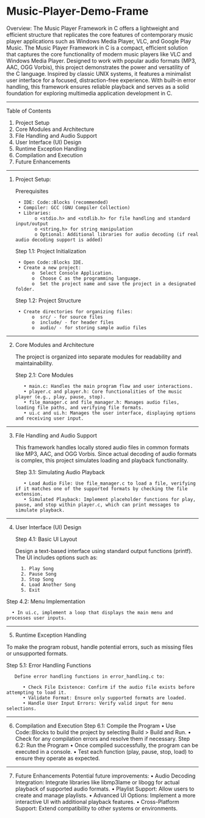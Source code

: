 # Music-Player-Demo-Frame
Overview: The Music Player Framework in C offers a lightweight and efficient structure that replicates the core features of contemporary music player applications such as Windows Media Player, VLC, and Google Play Music.
The Music Player Framework in C is a compact, efficient solution that captures the core functionality of modern music players like VLC and Windows Media Player. Designed to work with popular audio formats (MP3, AAC, OGG Vorbis), this project demonstrates the power and versatility of the C language. Inspired by classic UNIX systems, it features a minimalist user interface for a focused, distraction-free experience. With built-in error handling, this framework ensures reliable playback and serves as a solid foundation for exploring multimedia application development in C.
________________________________________________________________________________


Table of Contents
1.	Project Setup
2.	Core Modules and Architecture
3.	File Handling and Audio Support
4.	User Interface (UI) Design
5.	Runtime Exception Handling
6.	Compilation and Execution
7.	Future Enhancements
________________________________________________________________________________


1. Project Setup:

   Prerequisites

        • IDE: Code::Blocks (recommended)
        • Compiler: GCC (GNU Compiler Collection)
        • Libraries:
              o <stdio.h> and <stdlib.h> for file handling and standard input/output
              o <string.h> for string manipulation
              o Optional: Additional libraries for audio decoding (if real audio decoding support is added)

      Step 1.1: Project Initialization
   
        • Open Code::Blocks IDE.
        • Create a new project:
             o	Select Console Application.
             o	Choose C as the programming language.
             o	Set the project name and save the project in a designated folder.
 
      Step 1.2: Project Structure
   
        • Create directories for organizing files:
             o	src/ - for source files
             o	include/ - for header files
             o	audio/ - for storing sample audio files
________________________________________________________________________________


2. Core Modules and Architecture

   The project is organized into separate modules for readability and maintainability.

      Step 2.1: Core Modules
   
          •	main.c: Handles the main program flow and user interactions.
          •	player.c and player.h: Core functionalities of the music player (e.g., play, pause, stop).
          •	file_manager.c and file_manager.h: Manages audio files, loading file paths, and verifying file formats.
          •	ui.c and ui.h: Manages the user interface, displaying options and receiving user input.
________________________________________________________________________________


3. File Handling and Audio Support
   
   This framework handles locally stored audio files in common formats like MP3, AAC, and OGG Vorbis. Since actual decoding of audio formats is complex, this project simulates loading and playback functionality.

      Step 3.1: Simulating Audio Playback

          •	Load Audio File: Use file_manager.c to load a file, verifying if it matches one of the supported formats by checking the file extension.
          •	Simulated Playback: Implement placeholder functions for play, pause, and stop within player.c, which can print messages to simulate playback.
________________________________________________________________________________


4. User Interface (UI) Design

   Step 4.1: Basic UI Layout

      Design a text-based interface using standard output functions (printf). The UI includes options such as:
   
         1.	Play Song
         2.	Pause Song
         3.	Stop Song
         4.	Load Another Song
         5.	Exit
   
  Step 4.2: Menu Implementation
  
      • In ui.c, implement a loop that displays the main menu and processes user inputs.
________________________________________________________________________________


5. Runtime Exception Handling
   
  To make the program robust, handle potential errors, such as missing files or unsupported formats.
     
   Step 5.1: Error Handling Functions
       
       Define error handling functions in error_handling.c to:
       
          •	Check File Existence: Confirm if the audio file exists before attempting to load it.
          •	Validate Format: Ensure only supported formats are loaded.
          •	Handle User Input Errors: Verify valid input for menu selections.
________________________________________________________________________________


6. Compilation and Execution
  Step 6.1: Compile the Program
    •	Use Code::Blocks to build the project by selecting Build > Build and Run.
    •	Check for any compilation errors and resolve them if necessary.
  Step 6.2: Run the Program
    •	Once compiled successfully, the program can be executed in a console.
    •	Test each function (play, pause, stop, load) to ensure they operate as expected.
________________________________________________________________________________


7. Future Enhancements
  Potential future improvements:
    •	Audio Decoding Integration: Integrate libraries like libmp3lame or libogg for actual playback of supported audio formats.
    •	Playlist Support: Allow users to create and manage playlists.
    •	Advanced UI Options: Implement a more interactive UI with additional playback features.
    •	Cross-Platform Support: Extend compatibility to other systems or environments.
